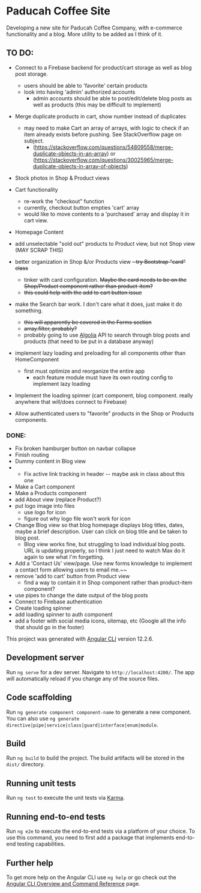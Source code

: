 # Paducah Coffee Site

Developing a new site for Paducah Coffee Company, with e-commerce functionality and a blog. More utility to be added as I think of it.
## TO DO:
- Connect to a Firebase backend for product/cart storage as well as blog post storage.
  - users should be able to 'favorite' certain products
  - look into having 'admin' authorized accounts
    - admin accounts should be able to post/edit/delete blog posts as well as products (this may be difficult to implement)
- Merge duplicate products in cart, show number instead of duplicates
  - may need to make Cart an array of arrays, with logic to check if an item already exists before pushing. See StackOverflow page on subject.
     - (https://stackoverflow.com/questions/54809558/merge-duplicate-objects-in-an-array) or (https://stackoverflow.com/questions/30025965/merge-duplicate-objects-in-array-of-objects)
- Stock photos in Shop & Product views
- Cart functionality
  - re-work the "checkout" function
  - currently, checkout button empties 'cart' array
  - would like to move contents to a 'purchased' array and display it in cart view.
- Homepage Content
- add unselectable "sold out" products to Product view, but not Shop view (MAY SCRAP THIS)
- better organization in Shop &/or Products view ~~- try Bootstrap "card" class~~
  - tinker with card configuration. ~~Maybe the card needs to be on the Shop/Product component rather than product-item?~~
  - ~~this could help with the add to cart button issue~~
- make the Search bar work. I don't care what it does, just make it do something.
  - ~~this will apparently be covered in the Forms section~~
  - ~~array.filter, probably?~~
  - probably going to use [Algolia](https://www.algolia.com/doc/) API to search through blog posts and products (that need to be put in a database anyway)
- implement lazy loading and preloading for all components other than HomeComponent
  - first must optimize and reorganize the entire app
    - each feature module must have its own routing config to implement lazy loading

- Implement the loading spinner (cart component, blog component. really anywhere that will/does connect to Firebase)

- Allow authenticated users to "favorite" products in the Shop or Products components.


### DONE:
- Fix broken hamburger button on navbar collapse
- Finish routing
- Dummy content in Blog view
- - Fix active link tracking in header
-- maybe ask in class about this one
- Make a Cart component
- Make a Products component
- add About view (replace Product?)
- put logo image into files
  - use logo for icon
  - figure out why logo file won't work for icon
- Change Blog view so that blog homepage displays blog titles, dates, maybe a brief description. User can click on blog title and be taken to blog post.
  - Blog view works fine, but struggling to load individual blog posts. URL is updating properly, so I think I just need to watch Max do it again to see what I'm forgetting.
 - Add a 'Contact Us' view/page. Use new forms knowledge to implement a contact form allowing users to email me.~~
 - remove 'add to cart' button from Product view
   - find a way to contain it in Shop component rather than product-item component?
 - use pipes to change the date output of the blog posts
 - Connect to Firebase authentication
 - Create loading spinner
  - add loading spinner to auth component
- add a footer with social media icons, sitemap, etc (Google all the info that should go in the footer)


This project was generated with [Angular CLI](https://github.com/angular/angular-cli) version 12.2.6.

## Development server

Run `ng serve` for a dev server. Navigate to `http://localhost:4200/`. The app will automatically reload if you change any of the source files.

## Code scaffolding

Run `ng generate component component-name` to generate a new component. You can also use `ng generate directive|pipe|service|class|guard|interface|enum|module`.

## Build

Run `ng build` to build the project. The build artifacts will be stored in the `dist/` directory.

## Running unit tests

Run `ng test` to execute the unit tests via [Karma](https://karma-runner.github.io).

## Running end-to-end tests

Run `ng e2e` to execute the end-to-end tests via a platform of your choice. To use this command, you need to first add a package that implements end-to-end testing capabilities.

## Further help

To get more help on the Angular CLI use `ng help` or go check out the [Angular CLI Overview and Command Reference](https://angular.io/cli) page.

